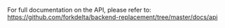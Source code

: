 For full documentation on the API, please refer to: https://github.com/forkdelta/backend-replacement/tree/master/docs/api
